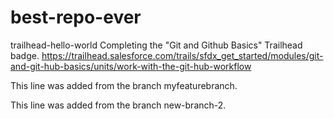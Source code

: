 # best-repo-ever

trailhead-hello-world
Completing the "Git and Github Basics" Trailhead badge. https://trailhead.salesforce.com/trails/sfdx_get_started/modules/git-and-git-hub-basics/units/work-with-the-git-hub-workflow

This line was added from the branch myfeaturebranch.

This line was added from the branch new-branch-2.


